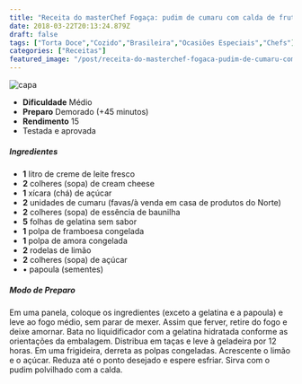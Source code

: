 ```yaml
---
title: "Receita do masterChef Fogaça: pudim de cumaru com calda de frutas vermelhas"
date: 2018-03-22T20:13:24.879Z
draft: false
tags: ["Torta Doce","Cozido","Brasileira","Ocasiões Especiais","Chefs"]
categories: ["Receitas"]
featured_image: "/post/receita-do-masterchef-fogaca-pudim-de-cumaru-com-calda-de-frutas-vermelhas.616bf72d.jpg"
---
```


![capa](/post/receita-do-masterchef-fogaca-pudim-de-cumaru-com-calda-de-frutas-vermelhas.616bf72d.jpg)

*   **Dificuldade** Médio
*   **Preparo** Demorado (+45 minutos)
*   **Rendimento** 15
*   Testada e aprovada
    

##### Ingredientes

*   **1** litro de creme de leite fresco
*   **2** colheres (sopa) de cream cheese
*   **1** xícara (chá) de açúcar
*   **2** unidades de cumaru (favas/à venda em casa de produtos do Norte)
*   **2** colheres (sopa) de essência de baunilha
*   **5** folhas de gelatina sem sabor
*   **1** polpa de framboesa congelada
*   **1** polpa de amora congelada
*   **2** rodelas de limão
*   **2** colheres (sopa) de açúcar
*   • papoula (sementes)

##### Modo de Preparo

Em uma panela, coloque os ingredientes (exceto a gelatina e a papoula) e leve ao fogo médio, sem parar de mexer. Assim que ferver, retire do fogo e deixe amornar. Bata no liquidificador com a gelatina hidratada conforme as orientações da embalagem. Distribua em taças e leve à geladeira por 12 horas. Em uma frigideira, derreta as polpas congeladas. Acrescente o limão e o açúcar. Reduza até o ponto desejado e espere esfriar. Sirva com o pudim polvilhado com a calda.
